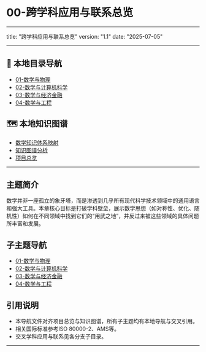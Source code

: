 # 00-跨学科应用与联系总览

---

title: "跨学科应用与联系总览"
version: "1.1"
date: "2025-07-05"

---

## 📁 本地目录导航

- [01-数学与物理](./01-数学与物理/01-优雅的共生：对称、群论与规范场论.md)
- [02-数学与计算机科学](./02-数学与计算机科学/01-算法的心脏：从图论、数论到计算复杂性.md)
- [03-数学与经济金融](./03-数学与经济金融/01-量化世界：微积分、概率论与随机过程的应用.md)
- [04-数学与工程](./04-数学与工程/01-构建未来：线性代数、傅里叶分析与控制论.md)

## 🗺️ 本地知识图谱

- [数学知识体系映射](../09-项目总览/05-Knowledge_Graphs_and_Mappings/数学知识体系映射.md)
- [知识图谱分析](../知识图谱分析.md)
- [项目总览](../09-项目总览/00-项目总览.md)

---

## 主题简介

数学并非一座孤立的象牙塔，而是渗透到几乎所有现代科学技术领域中的通用语言和强大工具。本章核心目标是打破学科壁垒，展示数学思想（如对称性、优化、随机性）如何在不同领域中找到它们的“用武之地”，并反过来被这些领域的具体问题所丰富和发展。

## 子主题导航

- [01-数学与物理](./01-数学与物理/01-优雅的共生：对称、群论与规范场论.md)
- [02-数学与计算机科学](./02-数学与计算机科学/01-算法的心脏：从图论、数论到计算复杂性.md)
- [03-数学与经济金融](./03-数学与经济金融/01-量化世界：微积分、概率论与随机过程的应用.md)
- [04-数学与工程](./04-数学与工程/01-构建未来：线性代数、傅里叶分析与控制论.md)

## 引用说明

- 本导航文件对齐项目总览与知识图谱，所有子主题均有本地导航与交叉引用。
- 相关国际标准参考ISO 80000-2、AMS等。
- 交叉学科应用与联系见各分支子目录。

---

